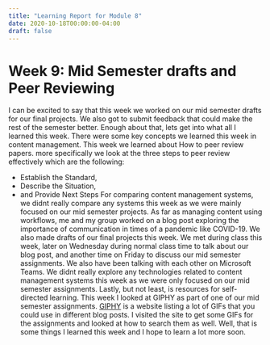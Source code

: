 ```yaml
---
title: "Learning Report for Module 8"
date: 2020-10-18T00:00:00-04:00
draft: false
---
```


Week 9: Mid Semester drafts and Peer Reviewing
==============================================
I can be excited to say that this week we worked on our mid semester drafts for our final projects. We also got to submit feedback that could make the rest of the semester better. Enough about that, lets get into what all I learned this week. There were some key concepts we learned this week in content management. This week we learned about How to peer review papers. more specifically we look at the three steps to peer review effectively which are the following:
* Establish the Standard,
* Describe the Situation,
* and Provide Next Steps
For comparing content management systems, we didnt really compare any systems this week as we were mainly focused on our mid semester projects. As far as managing content using workflows, me and my group worked on a blog post exploring the importance of communication in times of a pandemic like COVID-19. We also made drafts of our final projects this week. We met during class this week, later on Wednesday during normal class time to talk about our blog post, and another time on Friday to discuss our mid semester assignments. We also have been talking with each other on Microsoft Teams. We didnt really explore any technologies related to content management systems this week as we were only focused on our mid semester assignments. Lastly, but not least, is resources for self-directed learning. This week I looked at GIPHY as part of one of our mid semester assignments. [GIPHY](https://giphy.com/ "GIPHY") is a website listing a lot of GIFs that you could use in different blog posts. I visited the site to get some GIFs for the assignments and looked at how to search them as well. Well, that is some things I learned this week and I hope to learn a lot more soon.
